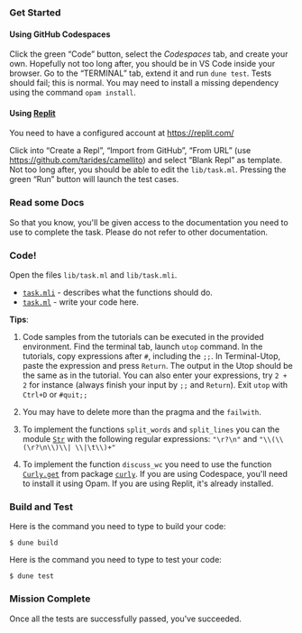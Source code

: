 ### Get Started

#### Using GitHub Codespaces

Click the green “Code” button, select the _Codespaces_ tab, and create your own.
Hopefully not too long after, you should be in VS Code inside your browser. Go
to the “TERMINAL” tab, extend it and run `dune test`. Tests should fail; this is
normal. You may need to install a missing dependency using the command `opam
install`.

#### Using [Replit](https://replit.com/)

You need to have a configured account at https://replit.com/

Click into “Create a Repl”, “Import from GitHub”, “From URL” (use
https://github.com/tarides/camellito) and select “Blank Repl” as template. Not
too long after, you should be able to edit the `lib/task.ml`. Pressing the green
“Run” button will launch the test cases.

### Read some Docs

So that you know, you'll be given access to the documentation you need to use to
complete the task. Please do not refer to other documentation.

### Code!

Open the files `lib/task.ml` and `lib/task.mli`.
* [`task.mli`](lib/task.mli) - describes what the functions should do.
* [`task.ml`](lib/task.ml) - write your code here.

**Tips**:

1. Code samples from the tutorials can be executed in the provided environment.
   Find the terminal tab, launch `utop` command. In the tutorials, copy
   expressions after `#`, including the `;;`. In Terminal-Utop, paste the
   expression and press `Return`. The output in the Utop should be the same as
   in the tutorial. You can also enter your expressions, try `2 + 2` for
   instance (always finish your input by `;;` and `Return`). Exit `utop` with
   `Ctrl+D` or `#quit;;`

1. You may have to delete more than the pragma and the `failwith`.

1. To implement the functions `split_words` and `split_lines` you can the module
   [`Str`](https://v2.ocaml.org/releases/5.1/api/Str.html) with the following
   regular expressions: `"\r?\n"` and `"\\(\\(\r?\n\\)\\| \\|\t\\)+"`

1. To implement the function `discuss_wc` you need to use the function
   [`Curly.get`](https://ocaml.org/p/curly/latest/doc/Curly/index.html#val-get)
   from package [`curly`](https://github.com/rgrinberg/curly). If you are using
   Codespace, you'll need to install it using Opam. If you are using Replit,
   it's already installed.

### Build and Test

Here is the command you need to type to build your code:
```shell
$ dune build
```

Here is the command you need to type to test your code:
```shell
$ dune test
```

### Mission Complete

Once all the tests are successfully passed, you've succeeded.
